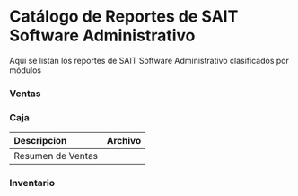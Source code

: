# Catálogo de Reportes de SAIT Software Administrativo

Aquí se listan los reportes de SAIT Software Administrativo clasificados por módulos

### Ventas

### Caja

|Descripcion|Archivo|
|:---|---:|
|Resumen de Ventas|

### Inventario

